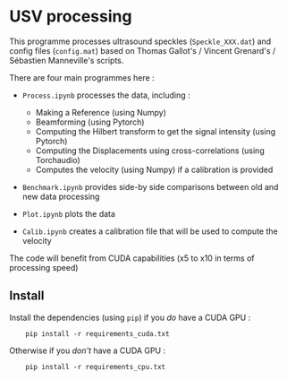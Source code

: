 # USV processing 

This programme processes ultrasound speckles (`Speckle_XXX.dat`) and config files (`config.mat`) based on Thomas Gallot's / Vincent Grenard's / Sébastien Manneville's scripts. 

There are four main programmes here : 

* `Process.ipynb` processes the data, including :
  * Making a Reference (using Numpy)
  * Beamforming (using Pytorch)
  * Computing the Hilbert transform to get the signal intensity (using Pytorch)
  * Computing the Displacements using cross-correlations (using Torchaudio)
  * Computes the velocity (using Numpy) if a calibration is provided

* `Benchmark.ipynb` provides side-by side comparisons between old and new data processing
* `Plot.ipynb` plots the data
* `Calib.ipynb` creates a calibration file that will be used to compute the velocity

The code will benefit from CUDA capabilities (x5 to x10 in terms of processing speed)

## Install

Install the dependencies (using `pip`) if you _do_ have a CUDA GPU : 

```
    pip install -r requirements_cuda.txt
```

Otherwise if you _don't_ have a CUDA GPU : 

```
    pip install -r requirements_cpu.txt
```

